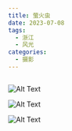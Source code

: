 ```yaml
---
title: 萤火虫
date: 2023-07-08
tags:
  - 浙江
  - 风光
categories:
  - 摄影
---
```


<img src="https://www.ohpooh.space/%E6%91%84%E5%BD%B1%2F%E8%90%A4%E7%81%AB%E8%99%AB%2Fhaou-3.jpg" alt="">

<!-- more -->

![Alt Text](https://www.ohpooh.space/%E6%91%84%E5%BD%B1%2F%E8%90%A4%E7%81%AB%E8%99%AB%2Fhaou-.jpg)

![Alt Text](https://www.ohpooh.space/%E6%91%84%E5%BD%B1%2F%E8%90%A4%E7%81%AB%E8%99%AB%2Fhaou-1.jpg)

![Alt Text](https://www.ohpooh.space/%E6%91%84%E5%BD%B1%2F%E8%90%A4%E7%81%AB%E8%99%AB%2Fhaou-2.jpg)

